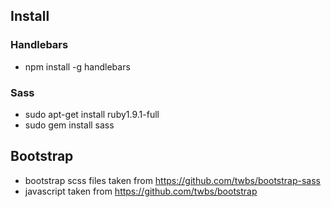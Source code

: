 ## Install

### Handlebars

* npm install -g handlebars

### Sass

* sudo apt-get install ruby1.9.1-full
* sudo gem install sass

## Bootstrap

* bootstrap scss files taken from https://github.com/twbs/bootstrap-sass
* javascript taken from https://github.com/twbs/bootstrap
